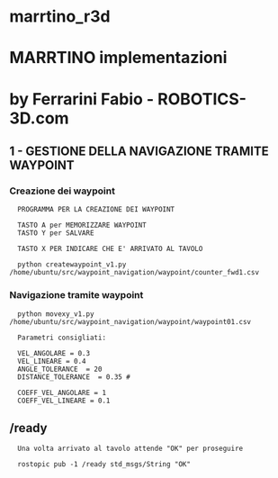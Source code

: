 # marrtino_r3d
# MARRTINO implementazioni
# by Ferrarini Fabio - ROBOTICS-3D.com




## 1 - GESTIONE DELLA NAVIGAZIONE TRAMITE WAYPOINT
    
###   Creazione dei waypoint 
    
      PROGRAMMA PER LA CREAZIONE DEI WAYPOINT 

      TASTO A per MEMORIZZARE WAYPOINT
      TASTO Y per SALVARE

      TASTO X PER INDICARE CHE E' ARRIVATO AL TAVOLO 

      python createwaypoint_v1.py /home/ubuntu/src/waypoint_navigation/waypoint/counter_fwd1.csv

       
###   Navigazione tramite waypoint
      

      python movexy_v1.py /home/ubuntu/src/waypoint_navigation/waypoint/waypoint01.csv

      Parametri consigliati:

      VEL_ANGOLARE = 0.3
      VEL_LINEARE = 0.4
      ANGLE_TOLERANCE  = 20
      DISTANCE_TOLERANCE  = 0.35 #
        
      COEFF_VEL_ANGOLARE = 1
      COEFF_VEL_LINEARE = 0.1



##    /ready
      Una volta arrivato al tavolo attende "OK" per proseguire 

      rostopic pub -1 /ready std_msgs/String "OK"
